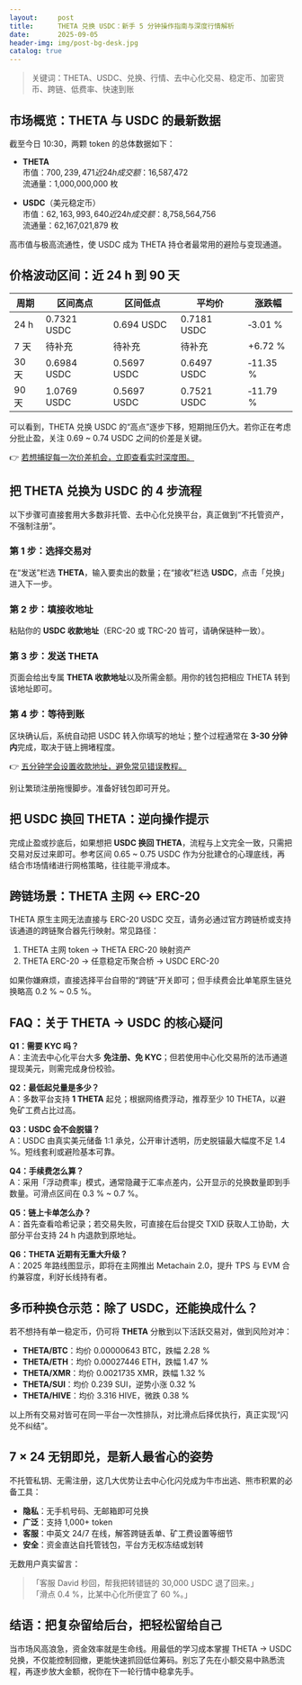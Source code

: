 ```yaml
---
layout:     post
title:      THETA 兑换 USDC：新手 5 分钟操作指南与深度行情解析
date:       2025-09-05
header-img: img/post-bg-desk.jpg
catalog: true
---
```


> 关键词：THETA、USDC、兑换、行情、去中心化交易、稳定币、加密货币、跨链、低费率、快速到账

## 市场概览：THETA 与 USDC 的最新数据

截至今日 10:30，两颗 token 的总体数据如下：

- **THETA**  
  市值：$700,239,471  
  近 24 h 成交额：$16,587,472  
  流通量：1,000,000,000 枚  

- **USDC**（美元稳定币）  
  市值：$62,163,993,640  
  近 24 h 成交额：$8,758,564,756  
  流通量：62,167,021,879 枚  

高市值与极高流通性，使 USDC 成为 THETA 持仓者最常用的避险与变现通道。

## 价格波动区间：近 24 h 到 90 天

| 周期 | 区间高点 | 区间低点 | 平均价 | 涨跌幅 |
|---|---|---|---|---|
| 24 h | 0.7321 USDC | 0.694 USDC | 0.7181 USDC | ‑3.01 % |
| 7 天 | 待补充 | 待补充 | 待补充 | +6.72 % |
| 30 天 | 0.6984 USDC | 0.5697 USDC | 0.6497 USDC | ‑11.35 % |
| 90 天 | 1.0769 USDC | 0.5697 USDC | 0.7521 USDC | ‑11.79 % |

可以看到，THETA 兑换 USDC 的“高点”逐步下移，短期抛压仍大。若你正在考虑分批止盈，关注 0.69 ~ 0.74 USDC 之间的价差是关键。

👉 [若想捕捉每一次价差机会，立即查看实时深度图。](https://okxdog.com/)

## 把 THETA 兑换为 USDC 的 4 步流程

以下步骤可直接套用大多数非托管、去中心化兑换平台，真正做到“不托管资产，不强制注册”。

### 第 1 步：选择交易对  
在“发送”栏选 **THETA**，输入要卖出的数量；在“接收”栏选 **USDC**，点击「兑换」进入下一步。

### 第 2 步：填接收地址  
粘贴你的 **USDC 收款地址**（ERC-20 或 TRC-20 皆可，请确保链种一致）。

### 第 3 步：发送 THETA  
页面会给出专属 **THETA 收款地址**以及所需金额。用你的钱包把相应 THETA 转到该地址即可。

### 第 4 步：等待到账  
区块确认后，系统自动把 USDC 转入你填写的地址；整个过程通常在 **3-30 分钟内**完成，取决于链上拥堵程度。

👉 [五分钟学会设置收款地址，避免常见错误教程。](https://okxdog.com/)

别让繁琐注册拖慢脚步。准备好钱包即可开兑。

## 把 USDC 换回 THETA：逆向操作提示

完成止盈或抄底后，如果想把 **USDC 换回 THETA**，流程与上文完全一致，只需把交易对反过来即可。参考区间 0.65 ~ 0.75 USDC 作为分批建仓的心理底线，再结合市场情绪进行网格策略，往往能平滑成本。

## 跨链场景：THETA 主网 ↔ ERC-20

THETA 原生主网无法直接与 ERC-20 USDC 交互，请务必通过官方跨链桥或支持该通道的跨链聚合器先行映射。常见路径：

1. THETA 主网 token → THETA ERC-20 映射资产  
2. THETA ERC-20 → 任意稳定币聚合桥 → USDC ERC-20  

如果你嫌麻烦，直接选择平台自带的“跨链”开关即可；但手续费会比单笔原生链兑换略高 0.2 % ~ 0.5 %。

## FAQ：关于 THETA → USDC 的核心疑问

**Q1：需要 KYC 吗？**  
A：主流去中心化平台大多 **免注册、免 KYC**；但若使用中心化交易所的法币通道提现美元，则需完成身份校验。

**Q2：最低起兑量是多少？**  
A：多数平台支持 **1 THETA** 起兑；根据网络费浮动，推荐至少 10 THETA，以避免矿工费占比过高。

**Q3：USDC 会不会脱锚？**  
A：USDC 由真实美元储备 1:1 承兑，公开审计透明，历史脱锚最大幅度不足 1.4 %。短线套利或避险基本可靠。

**Q4：手续费怎么算？**  
A：采用「浮动费率」模式，通常隐藏于汇率点差内，公开显示的兑换数量即到手数量。可滑点区间在 0.3 % ~ 0.7 %。

**Q5：链上卡单怎么办？**  
A：首先查看哈希记录；若交易失败，可直接在后台提交 TXID 获取人工协助，大部分平台支持 24 h 内退款到原地址。

**Q6：THETA 近期有无重大升级？**  
A：2025 年路线图显示，即将在主网推出 Metachain 2.0，提升 TPS 与 EVM 合约兼容度，利好长线持有者。

## 多币种换仓示范：除了 USDC，还能换成什么？

若不想持有单一稳定币，仍可将 **THETA** 分散到以下活跃交易对，做到风险对冲：

- **THETA/BTC**：均价 0.00000643 BTC，跌幅 2.28 %  
- **THETA/ETH**：均价 0.00027446 ETH，跌幅 1.47 %  
- **THETA/XMR**：均价 0.0021735 XMR，跌幅 1.32 %  
- **THETA/SUI**：均价 0.239 SUI，逆势小涨 0.32 %  
- **THETA/HIVE**：均价 3.316 HIVE，微跌 0.38 %  

以上所有交易对皆可在同一平台一次性排队，对比滑点后择优执行，真正实现“闪兑不纠结”。

## 7 × 24 无钥即兑，是新人最省心的姿势

不托管私钥、无需注册，这几大优势让去中心化闪兑成为牛市出逃、熊市积累的必备工具：

- **隐私**：无手机号码、无邮箱即可兑换  
- **广泛**：支持 1,000+ token  
- **客服**：中英文 24/7 在线，解答跨链丢单、矿工费设置等细节  
- **安全**：资金直达自托管钱包，平台方无权冻结或划转

无数用户真实留言：

>「客服 David 秒回，帮我把转错链的 30,000 USDC 退了回来。」  
>「滑点 0.4 %，比某中心化所便宜了 60 %。」  

## 结语：把复杂留给后台，把轻松留给自己

当市场风高浪急，资金效率就是生命线。用最低的学习成本掌握 THETA → USDC 兑换，不仅能控制回撤，更能快速抓回低位筹码。别忘了先在小额交易中熟悉流程，再逐步放大金额，祝你在下一轮行情中稳拿先手。